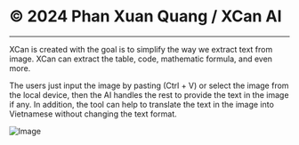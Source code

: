 # © 2024 Phan Xuan Quang / XCan AI
------------
XCan is created with the goal is to simplify the way we extract text from image. XCan can extract the table, code, mathematic formula, and even more.

The users just input the image by pasting (Ctrl + V) or select the image from the local device, then the AI handles the rest to provide the text in the image if any. In addition, the tool can help to translate the text in the image into Vietnamese without changing the text format.

![Image](https://i.imgur.com/xXga9lT.png)
